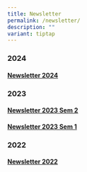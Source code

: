 ```yaml
---
title: Newsletter
permalink: /newsletter/
description: ""
variant: tiptap
---
```

<p></p>
<h3>2024</h3>
<h4><a href="https://kcs.aflip.in/3ba8a6ed72.html" rel="noopener noreferrer nofollow" target="_blank">Newsletter 2024</a></h4>
<h3>2023</h3>
<h4><a href="https://kcs.aflip.in/bf86bdfb47.html" rel="noopener noreferrer nofollow" target="_blank">Newsletter 2023 Sem 2</a></h4>
<h4><a href="https://heyzine.com/flip-book/aa69ed4ede.html" rel="noopener noreferrer nofollow" target="_blank">Newsletter 2023 Sem 1</a></h4>
<h3>2022</h3>
<h4><a href="https://heyzine.com/flip-book/b3530ed0b7.html" rel="noopener noreferrer nofollow" target="_blank">Newsletter 2022</a></h4>
<p></p>